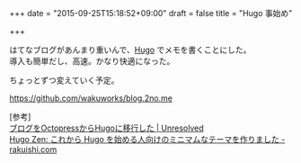 +++
date = "2015-09-25T15:18:52+09:00"
draft = false
title = "Hugo 事始め"

+++

はてなブログがあんまり重いんで、[Hugo](https://gohugo.io/) でメモを書くことにした。  
導入も簡単だし、高速。かなり快適になった。

ちょっとずつ変えていく予定。

https://github.com/wakuworks/blog.2no.me

[参考]  
[ブログをOctopressからHugoに移行した | Unresolved](http://yet.unresolved.xyz/blog/2015/01/04/migrate-blog-to-hugo-from-octopress/)  
[Hugo Zen: これから Hugo を始める人向けのミニマムなテーマを作りました - rakuishi.com](http://rakuishi.com/archives/hugo-zen/)
